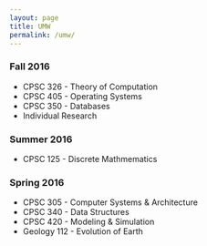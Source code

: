 ```yaml
---
layout: page
title: UMW
permalink: /umw/
---
```


### Fall 2016
* CPSC 326 - Theory of Computation
* CPSC 405 - Operating Systems
* CPSC 350 - Databases
* Individual Research

### Summer 2016
* CPSC 125 - Discrete Mathmematics

### Spring 2016
* CPSC 305 - Computer Systems & Architecture
* CPSC 340 - Data Structures
* CPSC 420 - Modeling & Simulation
* Geology 112 - Evolution of Earth
